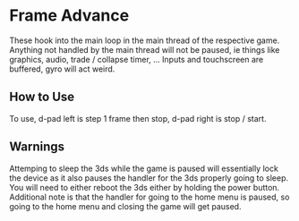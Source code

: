 # Frame Advance
These hook into the main loop in the main thread of the respective game. Anything not handled by the main thread will not be paused, ie things like graphics, audio, trade / collapse timer, ... Inputs and touchscreen are buffered, gyro will act weird.

## How to Use
To use, d-pad left is step 1 frame then stop, d-pad right is stop / start.

## Warnings
Attemping to sleep the 3ds while the game is paused will essentially lock the device as it also pauses the handler for the 3ds properly going to sleep. You will need to either reboot the 3ds either by holding the power button. Additional note is that the handler for going to the home menu is paused, so going to the home menu and closing the game will get paused.
